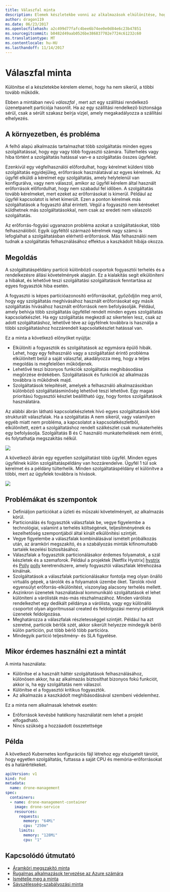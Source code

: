```yaml
---
title: Válaszfal minta
description: Elemek készletekbe vonni az alkalmazások elkülönítése, hogy ha nem sikerül, a többi tovább működik
author: dragon119
ms.date: 06/23/2017
ms.openlocfilehash: a2c499d77fafc4bee6b74ee0e0d84e6c23b47851
ms.sourcegitcommit: b0482d49aab0526be386837702e7724c61232c60
ms.translationtype: MT
ms.contentlocale: hu-HU
ms.lasthandoff: 11/14/2017
---
```

# <a name="bulkhead-pattern"></a>Válaszfal minta

Különítse el a készletekbe kérelem elemei, hogy ha nem sikerül, a többi tovább működik.

Ebben a mintában nevű *válaszfal* , mert azt egy szállítási rendelkező üzenetpanelt partíciója hasonlít. Ha az egy szállítási rendelkező biztonsága sérül, csak a sérült szakasz beírja vízjel, amely megakadályozza a szállítási elhelyezés. 

## <a name="context-and-problem"></a>A környezetben, és probléma

A felhő alapú alkalmazás tartalmazhat több szolgáltatás minden egyes szolgáltatással, hogy egy vagy több fogyasztó számára. Túlterhelés vagy hiba történt a szolgáltatás hatással van-e a szolgáltatás összes ügyfelet.

Ezenkívül egy végfelhasználói előfordulhat, hogy kérelmet küldeni több szolgáltatás egyidejűleg, erőforrások használatával az egyes kérelmek. Az ügyfél elküldi a kérelmet egy szolgáltatás, amely helytelenül van konfigurálva, vagy nem válaszol, amikor az ügyfél kérelem által használt erőforrások előfordulhat, hogy nem szabadul fel időben. A szolgáltatás tovább kérelmeket, mert ezeket az erőforrásokat is kimerül. Például az ügyfél kapcsolatot is lehet kimerült. Ezen a ponton kérelmek más szolgáltatások a fogyasztó által érintett. Végül a fogyasztó nem kéréseket küldhetnek más szolgáltatásokkal, nem csak az eredeti nem válaszoló szolgáltatás.

Az erőforrás-fogyási ugyanazon probléma azokat a szolgáltatásokat, több felhasználóból. Egyik ügyféltől származó kérelmek nagy számú is lefoglalhat a szolgáltatásban elérhető erőforrások. Más felhasználói nem tudnak a szolgáltatás felhasználásához effektus a kaszkádolt hibája okozza.

## <a name="solution"></a>Megoldás

A szolgáltatáspéldány partíció különböző csoportok fogyasztói terhelés és a rendelkezésre állási követelmények alapján. Ez a kialakítás segít elkülöníteni a hibákat, és lehetővé teszi szolgáltatási szolgáltatások fenntartása az egyes fogyasztók hiba esetén.

A fogyasztó is képes partícióazonosító erőforrásokat, győződjön meg arról, hogy egy szolgáltatás meghívásához használt erőforrásokat egy másik szolgáltatás hívásához használt erőforrások nem befolyásolják. Például, amely behívja több szolgáltatás ügyféllel rendelt minden egyes szolgáltatás kapcsolatkészlet. Ha egy szolgáltatás megkezdi az sikertelen lesz, csak az adott szolgáltatáshoz, lehetővé téve az ügyfélnek továbbra is használja a többi szolgáltatáshoz hozzárendelt kapcsolatkészlet hatással van.

Ez a minta a következő előnyöket nyújtja:

- Elkülöníti a fogyasztók és szolgáltatások az egymásra épülő hibák. Lehet, hogy egy felhasználó vagy a szolgáltatást érintő probléma elkülönített belül a saját válaszfal, akadályozza meg, hogy a teljes megoldás is megfelelően működjenek.
- Lehetővé teszi bizonyos funkciók szolgáltatás meghibásodása megőrzése érdekében. Szolgáltatások és funkciók az alkalmazás továbbra is működnek majd.
- Szolgáltatások telepítését, amelyek a felhasználó alkalmazásokban különböző szolgáltatásminőség lehetővé teszi lehetővé. Egy magas prioritású fogyasztói készlet beállítható úgy, hogy fontos szolgáltatások használatára. 

Az alábbi ábrán látható kapcsolatkészletek hívó egyes szolgáltatások köré strukturált válaszfalak. Ha a szolgáltatás A nem sikerül, vagy valamilyen egyéb miatt nem probléma, a kapcsolatot a kapcsolatkészletből, elkülönített, ezért a szolgáltatáshoz rendelt szálkészlet csak munkaterhelés egy befolyásolja. Szolgáltatás B és C használó munkaterhelések nem érinti, és folytathatja megszakítás nélkül.

![](./_images/bulkhead-1.png) 

A következő ábrán egy egyetlen szolgáltatást több ügyfél. Minden egyes ügyfélnek külön szolgáltatáspéldány van hozzárendelve. Ügyfél 1 túl sok kérelmet és a példány túlterhelik. Minden szolgáltatáspéldány el különítve a többi, mert az ügyfelek továbbra is hívások.

![](./_images/bulkhead-2.png)
     
## <a name="issues-and-considerations"></a>Problémákat és szempontok

- Definiáljon partíciókat a üzleti és műszaki követelményeit, az alkalmazás körül.
- Particionálás és fogyasztók válaszfalak be, vegye figyelembe a technológiai, valamint a terhelés költségének, teljesítményének és kezelhetőség szempontjából által kínált elkülönítési szintjét.
- Vegye figyelembe a válaszfalak kombinálásával ismételt próbálkozás után, az áramköri megszakító, és a szabályozás minták kifinomultabb tartalék kezelési biztosításához.
- Válaszfalak a fogyasztók particionálásakor érdemes folyamatok, a szál készletek és a szemaforok. Például a projektek [Netflix Hystrix] [ hystrix] és [Polly] [ polly] keretrendszere, amely fogyasztói válaszfalak létrehozása kínálnak.
- Szolgáltatások a válaszfalak particionálásakor fontolja meg olyan önálló virtuális gépek, a tárolók és a folyamatok üzembe őket. Tárolók rövid egyensúlyt erőforrás-elkülönítést, viszonylag alacsony terhelés mellett.
- Aszinkron üzenetek használatával kommunikáló szolgáltatások el lehet különíteni a várólisták más-más részhalmazához. Minden várólista rendelkezhet egy dedikált példánya a várólista, vagy egy különálló csoportot olyan algoritmussal created és feldolgozási mennyi példányok üzenetek feldolgozása.
- Meghatározza a válaszfalak részletességgel szintjét. Például ha azt szeretné, partíciók bérlők szét, akkor sikerült helyezze mindegyik bérlő külön partíción, put több bérlő több partícióra.
- Mindegyik partíció teljesítmény- és SLA figyelése.

## <a name="when-to-use-this-pattern"></a>Mikor érdemes használni ezt a mintát

A minta használata:

- Különítse el a használt háttér szolgáltatások felhasználásához, különösen akkor, ha az alkalmazás biztosíthat bizonyos fokú funkciót, akkor is, ha egy szolgáltatás nem válaszol.
- Különítse el a fogyasztói kritikus fogyasztók.
- Az alkalmazás a kaszkádolt meghibásodásával szembeni védelemhez.

Ez a minta nem alkalmasak lehetnek esetén:

- Erőforrások kevésbé hatékony használatát nem lehet a projekt elfogadható.
- Nincs szükség a hozzáadott összetettsége

## <a name="example"></a>Példa

A következő Kubernetes konfigurációs fájl létrehoz egy elszigetelt tárolót, hogy egyetlen szolgáltatás, futtassa a saját CPU és memória-erőforrásokat és a határértékeket.

```yml
apiVersion: v1
kind: Pod
metadata:
  name: drone-management
spec:
  containers:
  - name: drone-management-container
    image: drone-service
    resources:
      requests:
        memory: "64Mi"
        cpu: "250m"
      limits:
        memory: "128Mi"
        cpu: "1"
```

## <a name="related-guidance"></a>Kapcsolódó útmutató

- [Áramköri megszakító minta](./circuit-breaker.md)
- [Rugalmas alkalmazások tervezése az Azure számára](../resiliency/index.md)
- [Ismételje meg a minta](./retry.md)
- [Sávszélesség-szabályozási minta](./throttling.md)


<!-- links -->

[hystrix]: https://github.com/Netflix/Hystrix
[polly]: https://github.com/App-vNext/Polly